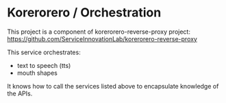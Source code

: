 # Korerorero / Orchestration

This project is a component of korerorero-reverse-proxy project: <https://github.com/ServiceInnovationLab/korerorero-reverse-proxy>

This service orchestrates:

- text to speech (tts)
- mouth shapes

It knows how to call the services listed above to encapsulate knowledge of the APIs.